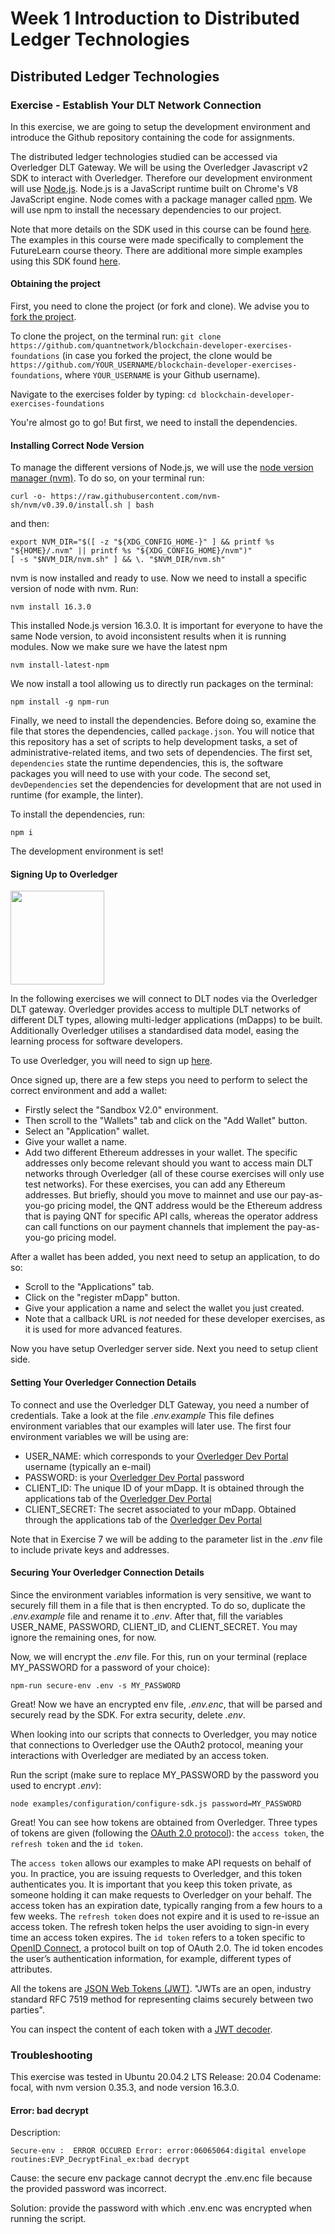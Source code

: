 # Week 1 Introduction to Distributed Ledger Technologies

## Distributed Ledger Technologies

### Exercise - Establish Your DLT Network Connection

In this exercise, we are going to setup the development environment and introduce the Github repository containing the code for assignments. 

The distributed ledger technologies studied can be accessed via Overledger DLT Gateway. We will be using the Overledger Javascript v2 SDK to interact with Overledger. Therefore our development environment will use [Node.js](https://nodejs.org/en/). Node.js is a JavaScript runtime built on Chrome's V8 JavaScript engine. Node comes with a package manager called [npm](https://www.npmjs.com/). We will use npm to install the necessary dependencies to our project.

Note that more details on the SDK used in this course can be found [here](https://github.com/quantnetwork/overledger-sdk-javascript-v2). The examples in this course were made specifically to complement the FutureLearn course theory. There are additional more simple examples using this SDK found [here](https://github.com/quantnetwork/overledger-sdk-javascript-v2/tree/develop/examples).

#### Obtaining the project
First, you need to clone the project (or fork and clone). We advise you to [fork the project](https://docs.github.com/en/get-started/quickstart/fork-a-repo).

To clone the project, on the terminal run:
`git clone https://github.com/quantnetwork/blockchain-developer-exercises-foundations` (in case you forked the project, the clone would be `https://github.com/YOUR_USERNAME/blockchain-developer-exercises-foundations`, where `YOUR_USERNAME` is your Github username).

Navigate to the exercises folder by typing:
`cd blockchain-developer-exercises-foundations`

You're almost go to go! But first, we need to install the dependencies.

#### Installing Correct Node Version

To manage the different versions of Node.js, we will use the [node version manager (nvm)](https://github.com/nvm-sh/nvm). To do so, on your terminal run:

```
curl -o- https://raw.githubusercontent.com/nvm-sh/nvm/v0.39.0/install.sh | bash
```

and then:

````
export NVM_DIR="$([ -z "${XDG_CONFIG_HOME-}" ] && printf %s "${HOME}/.nvm" || printf %s "${XDG_CONFIG_HOME}/nvm")"
[ -s "$NVM_DIR/nvm.sh" ] && \. "$NVM_DIR/nvm.sh"
````

nvm is now installed and ready to use. Now we need to install a specific version of node with nvm. Run:

```
nvm install 16.3.0
```

This installed Node.js version 16.3.0. It is important for everyone to have the same Node version, to avoid inconsistent results when it is running modules. Now we make sure we have the latest npm

```
nvm install-latest-npm
```

We now install a tool allowing us to directly run packages on the terminal:

```
npm install -g npm-run
```

Finally, we need to install the dependencies. Before doing so, examine the file that stores the dependencies, called `package.json`. You will notice that this repository has a set of scripts to help development tasks, a set of administrative-related items, and two sets of dependencies. The first set, `dependencies` state the runtime dependencies, this is, the software packages you will need to use with your code. The second set, `devDependencies` set the dependencies for development that are not used in runtime (for example, the linter).

To install the dependencies, run:

```
npm i
```

The development environment is set! 

#### Signing Up to Overledger


<img src="https://avatars1.githubusercontent.com/u/31103999?s=400&v=4" width="150">

In the following exercises we will connect to DLT nodes via the Overledger DLT gateway. Overledger provides access to multiple DLT networks of different DLT types, allowing multi-ledger applications (mDapps) to be built. Additionally Overledger utilises a standardised data model, easing the learning process for software developers.

To use Overledger, you will need to sign up [here](https://developer.quant.network/). 

Once signed up, there are a few steps you need to perform to select the correct environment and add a wallet:

- Firstly select the "Sandbox V2.0" environment.
- Then scroll to the "Wallets" tab and click on the "Add Wallet" button. 
- Select an "Application" wallet. 
- Give your wallet a name.
- Add two different Ethereum addresses in your wallet. The specific addresses only become relevant should you want to access main DLT networks through Overledger (all of these course exercises will only use test networks). For these exercises, you can add any Ethereum addresses. But briefly, should you move to mainnet and use our pay-as-you-go pricing model, the QNT address would be the Ethereum address that is paying QNT for specific API calls, whereas the operator address can call functions on our payment channels that implement the pay-as-you-go pricing model.  

After a wallet has been added, you next need to setup an application, to do so:

- Scroll to the "Applications" tab.
- Click on the "register mDapp" button.
- Give your application a name and select the wallet you just created.
- Note that a callback URL is *not* needed for these developer exercises, as it is used for more advanced features.

Now you have setup Overledger server side. Next you need to setup client side.

#### Setting Your Overledger Connection Details

To connect and use the Overledger DLT Gateway, you need a number of credentials. Take a look at the file *.env.example* This file defines environment variables that our examples will later use. The first four environment variables we will be using are:

- USER_NAME: which corresponds to your [Overledger Dev Portal](https://developer.quant.network/login) username (typically an e-mail)
- PASSWORD: is your [Overledger Dev Portal](https://developer.quant.network/login) password
- CLIENT_ID: The unique ID of your mDapp. It is obtained through the applications tab of the [Overledger Dev Portal](https://developer.quant.network/user/applications) 
- CLIENT_SECRET: The secret associated to your mDapp. Obtained through the applications tab of the [Overledger Dev Portal](https://developer.quant.network/user/applications) 

Note that in Exercise 7 we will be adding to the parameter list in the *.env* file to include private keys and addresses.


#### Securing Your Overledger Connection Details

Since the environment variables information is very sensitive, we want to securely fill them in a file that is then encrypted. To do so, duplicate the *.env.example* file and rename it to *.env*. After that, fill the variables USER_NAME, PASSWORD, CLIENT_ID, and CLIENT_SECRET. You may ignore the remaining ones, for now.

Now, we will encrypt the *.env* file. For this, run on your terminal (replace MY_PASSWORD for a password of your choice):

```
npm-run secure-env .env -s MY_PASSWORD
```

Great! Now we have an encrypted env file, *.env.enc*, that will be parsed and securely read by the SDK. For extra security, delete *.env*.

When looking into our scripts that connects to Overledger, you may notice that connections to Overledger use the OAuth2 protocol, meaning your interactions with Overledger are mediated by an access token.

Run the script (make sure to replace MY_PASSWORD by the password you used to encrypt *.env*):

```
node examples/configuration/configure-sdk.js password=MY_PASSWORD
```

Great! You can see how tokens are obtained from Overledger. Three types of tokens are given (following the [OAuth 2.0 protocol](https://oauth.net/2/)): the `access token`, the `refresh token` and the `id token`. 

The `access token` allows our examples to make API requests on behalf of you. In practice, you are issuing requests to Overledger, and this token authenticates you. It is important that you keep this token private, as someone holding it can make requests to Overledger on your behalf. The access token has an expiration date, typically ranging from a few hours to a few weeks. The `refresh token` does not expire and it is used to re-issue an access token. The refresh token helps the user avoiding to sign-in every time an access token expires. The `id token` refers to a token specific to [OpenID Connect](https://openid.net/connect/), a protocol built on top of OAuth 2.0. The id token encodes the user’s authentication information, for example, different types of attributes.

All the tokens are [JSON Web Tokens (JWT)](https://en.wikipedia.org/wiki/JSON_Web_Token). "JWTs are an open, industry standard RFC 7519 method for representing claims securely between two parties".

You can inspect the content of each token with a [JWT decoder](https://jwt.io/). 


### Troubleshooting
This exercise was tested in Ubuntu 20.04.2 LTS Release: 20.04 Codename: focal, with nvm version 0.35.3, and node version 16.3.0. 

#### Error: bad decrypt 

Description:

```
Secure-env :  ERROR OCCURED Error: error:06065064:digital envelope routines:EVP_DecryptFinal_ex:bad decrypt
```

Cause: the secure env package cannot decrypt the .env.enc file because the provided password was incorrect.

Solution: provide the password with which .env.enc was encrypted when running the script.


